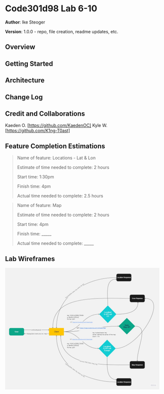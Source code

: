 # Code301d98 Lab 6-10

**Author**: Ike Steoger

**Version**: 1.0.0 - repo, file creation, readme updates, etc.

## Overview
<!-- Provide a high level overview of what this application is and why you are building it, beyond the fact that it's an assignment for this class. (i.e. What's your problem domain?) -->

## Getting Started
<!-- What are the steps that a user must take in order to build this app on their own machine and get it running? -->

## Architecture
<!-- Provide a detailed description of the application design. What technologies (languages, libraries, etc) you're using, and any other relevant design information. -->

## Change Log
<!-- Use this area to document the iterative changes made to your application as each feature is successfully implemented. Use time stamps. Here's an example:

01-01-2001 4:59pm - Application now has a fully-functional express server, with a GET route for the location resource. -->

## Credit and Collaborations

Kaeden O. [https://github.com/KaedenOC]
Kyle W. [https://github.com/K1ng-T0ast]

## Feature Completion Estimations

>Name of feature: Locations - Lat & Lon
>
>Estimate of time needed to complete: 2 hours
>
>Start time: 1:30pm
>
>Finish time: 4pm
>
>Actual time needed to complete: 2.5 hours

>Name of feature: Map
>
>Estimate of time needed to complete: 2 hours
>
>Start time: 4pm
>
>Finish time: _____
>
>Actual time needed to complete: _____

## Lab Wireframes

![Lab06 Wireframe](/public/lab06wireframe.jpg)
